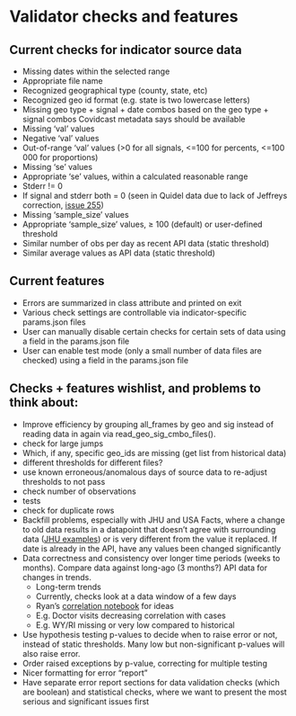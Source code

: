 # Validator checks and features

## Current checks for indicator source data

* Missing dates within the selected range
* Appropriate file name
* Recognized geographical type (county, state, etc)
* Recognized geo id format (e.g. state is two lowercase letters)
* Missing geo type + signal + date combos based on the geo type + signal combos Covidcast metadata says should be available
* Missing ‘val’ values
* Negative ‘val’ values
* Out-of-range ‘val’ values (>0 for all signals, <=100 for percents, <=100 000 for proportions)
* Missing ‘se’ values
* Appropriate ‘se’ values, within a calculated reasonable range
* Stderr != 0
* If signal and stderr both = 0 (seen in Quidel data due to lack of Jeffreys correction, [issue 255](https://github.com/cmu-delphi/covidcast-indicators/issues/255#issuecomment-692196541))
* Missing ‘sample_size’ values
* Appropriate ‘sample_size’ values, ≥ 100 (default) or user-defined threshold
* Similar number of obs per day as recent API data (static threshold)
* Similar average values as API data (static threshold)

## Current features

* Errors are summarized in class attribute and printed on exit
* Various check settings are controllable via indicator-specific params.json files
* User can manually disable certain checks for certain sets of data using a field in the params.json file
* User can enable test mode (only a small number of data files are checked) using a field in the params.json file

## Checks + features wishlist, and problems to think about:

* Improve efficiency by grouping all_frames by geo and sig instead of reading data in again via read_geo_sig_cmbo_files().
* check for large jumps
* Which, if any, specific geo_ids are missing (get list from historical data)
* different thresholds for different files?
* use known erroneous/anomalous days of source data to re-adjust thresholds to not pass
* check number of observations
* tests
* check for duplicate rows
* Backfill problems, especially with JHU and USA Facts, where a change to old data results in a datapoint that doesn’t agree with surrounding data ([JHU examples](https://delphi-org.slack.com/archives/CF9G83ZJ9/p1600729151013900)) or is very different from the value it replaced. If date is already in the API, have any values been changed significantly
* Data correctness and consistency over longer time periods (weeks to months). Compare data against long-ago (3 months?) API data for changes in trends.
  * Long-term trends
  * Currently, checks look at a data window of a few days
  * Ryan’s [correlation notebook](https://github.com/cmu-delphi/covidcast/tree/main/R-notebooks) for ideas
  * E.g. Doctor visits decreasing correlation with cases
  * E.g. WY/RI missing or very low compared to historical
* Use hypothesis testing p-values to decide when to raise error or not, instead of static thresholds. Many low but non-significant p-values will also raise error.
* Order raised exceptions by p-value, correcting for multiple testing
* Nicer formatting for error “report”
* Have separate error report sections for data validation checks (which are boolean) and statistical checks, where we want to present the most serious and significant issues first
